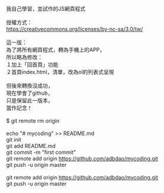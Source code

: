 我自己學習，並試作的JS網頁程式<br/>
<br/>
授權方式：<br/>
https://creativecommons.org/licenses/by-nc-sa/3.0/tw/<br/>
<br/>
這一版：<br/>
為了將所有網頁程式，轉為手機上的APP，<br/>
所以略為修改：<br/>
１加上「回首頁」功能<br/>
２首頁index.html，清單，改為ol的列表式呈現<br/>
<br/>
但後來轉換沒成功，<br/>
現在學會了github，<br/>
只是保留此一版本，<br/>
當作記念！<br/>
<br/>
$ git remote rm origin<br/>
<br/>
echo "# mycoding" >> README.md<br/>
git init<br/>
git add README.md<br/>
git commit -m "first commit"<br/>
git remote add origin https://github.com/adbdao/mycoding.git<br/>
git push -u origin master<br/>
<br/>
git remote add origin https://github.com/adbdao/mycoding.git<br/>
git push -u origin master<br/>